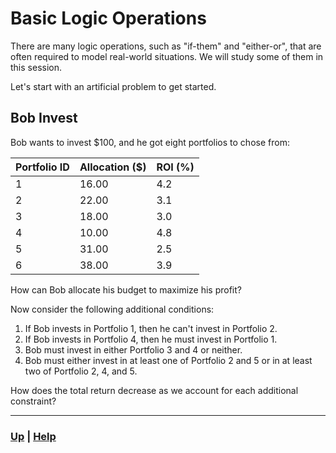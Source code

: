 # Basic Logic Operations
There are many logic operations, such as "if-them" and "either-or", that are 
often required to model real-world situations. We will study some of them in 
this session.

Let's start with an artificial problem to get started.

## Bob Invest
Bob wants to invest $100, and he got eight portfolios to chose from:

| Portfolio ID | Allocation ($) | ROI (%) |
|--------------|----------------|---------|
| 1            | 16.00          | 4.2     |
| 2            | 22.00          | 3.1     |
| 3            | 18.00          | 3.0     |
| 4            | 10.00          | 4.8     |
| 5            | 31.00          | 2.5     |
| 6            | 38.00          | 3.9     |

How can Bob allocate his budget to maximize his profit?

Now consider the following additional conditions:
1) If Bob invests in Portfolio 1, then he can't invest in Portfolio 2.
2) If Bob invests in Portfolio 4, then he must invest in Portfolio 1.
3) Bob must invest in either Portfolio 3 and 4 or neither.
4) Bob must either invest in at least one of Portfolio 2 and 5 or in at 
   least two of Portfolio 2, 4, and 5.

How does the total return decrease as we account for each additional 
constraint?

------------------------------------------------------------------------------


### [Up][up] | [Help][help]

[up]: ../README.md
[help]: ../../../0_help/README.md
